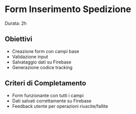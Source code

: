 # Form Inserimento Spedizione
Durata: 2h

## Obiettivi
- Creazione form con campi base
- Validazione input
- Salvataggio dati su Firebase
- Generazione codice tracking

## Criteri di Completamento
- Form funzionante con tutti i campi
- Dati salvati correttamente su Firebase
- Feedback utente per operazioni riuscite/fallite

